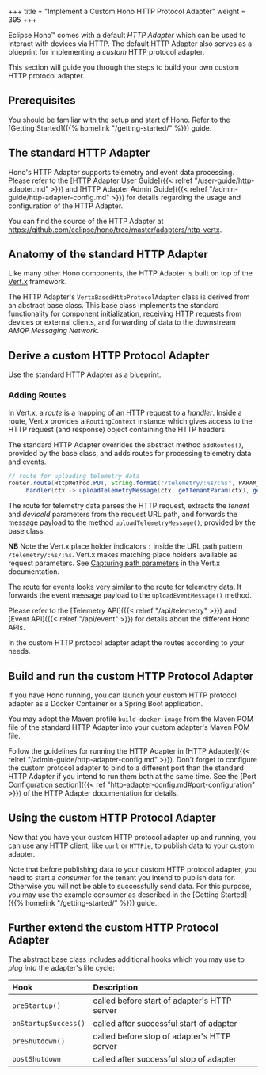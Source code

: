 +++
title = "Implement a Custom Hono HTTP Protocol Adapter"
weight = 395
+++

Eclipse Hono&trade; comes with a default *HTTP Adapter* which can be used to interact with devices via HTTP.
The default HTTP Adapter also serves as a blueprint for implementing a *custom* HTTP protocol adapter.
<!--more-->

This section will guide you through the steps to build your own custom HTTP protocol adapter.

## Prerequisites

You should be familiar with the setup and start of Hono. Refer to the 
[Getting Started]({{% homelink "/getting-started/" %}}) guide.

## The standard HTTP Adapter

Hono's HTTP Adapter supports telemetry and event data processing. Please refer to the [HTTP Adapter User Guide]({{< relref "/user-guide/http-adapter.md" >}}) and [HTTP Adapter Admin Guide]({{< relref "/admin-guide/http-adapter-config.md" >}}) for details regarding the usage and configuration of the HTTP Adapter.

You can find the source of the HTTP Adapter at <https://github.com/eclipse/hono/tree/master/adapters/http-vertx>.

## Anatomy of the standard HTTP Adapter
 
Like many other Hono components, the HTTP Adapter is built on top of the [Vert.x](https://vertx.io) framework.

The HTTP Adapter's `VertxBasedHttpProtocolAdapter` class is derived from an abstract base class. This base class implements the standard functionality for component initialization, receiving HTTP requests from devices or external clients, and forwarding of data to the downstream *AMQP Messaging Network*.

## Derive a custom HTTP Protocol Adapter

Use the standard HTTP Adapter as a blueprint.

### Adding Routes

In Vert.x, a *route* is a mapping of an HTTP request to a *handler*. Inside a route, Vert.x provides a `RoutingContext` 
instance which gives access to the HTTP request (and response) object containing the HTTP headers.

The standard HTTP Adapter overrides the abstract method `addRoutes()`, provided by the base class, and adds routes for processing telemetry data and events.

```java
// route for uploading telemetry data
router.route(HttpMethod.PUT, String.format("/telemetry/:%s/:%s", PARAM_TENANT, PARAM_DEVICE_ID))
    .handler(ctx -> uploadTelemetryMessage(ctx, getTenantParam(ctx), getDeviceIdParam(ctx)));
```

The route for telemetry data parses the HTTP request, extracts the *tenant* and *deviceId* parameters from the
request URL path, and forwards the message payload to the method `uploadTelemetryMessage()`, provided by the base class.

**NB** Note the Vert.x place holder indicators `:` inside the URL path pattern `/telemetry/:%s/:%s`. Vert.x makes matching 
place holders available as request parameters. See [Capturing path parameters](http://vertx.io/docs/vertx-web/java/#_capturing_path_parameters) in the Vert.x documentation.

The route for events looks very similar to the route for telemetry data. It forwards the event message payload to the `uploadEventMessage()` method.

Please refer to the [Telemetry API]({{< relref "/api/telemetry" >}}) and [Event API]({{< relref "/api/event" >}}) 
for details about the different Hono APIs.

In the custom HTTP protocol adapter adapt the routes according to your needs.

## Build and run the custom HTTP Protocol Adapter
 
If you have Hono running, you can launch your custom HTTP protocol adapter as a Docker Container or a Spring Boot application.

You may adopt the Maven profile `build-docker-image` from the Maven POM file of the standard HTTP Adapter into your 
custom adapter's Maven POM file. 

Follow the guidelines for running the HTTP Adapter in [HTTP Adapter]({{< relref "/admin-guide/http-adapter-config.md" >}}). Don't forget to configure the custom protocol adapter to bind to a different port than the standard HTTP Adapter if you intend to run them both at the same time. See the [Port Configuration section]({{< ref "http-adapter-config.md#port-configuration" >}}) of the HTTP Adapter documentation for details.

## Using the custom HTTP Protocol Adapter

Now that you have your custom HTTP protocol adapter up and running, you can use any HTTP client, like `curl` or 
`HTTPie`, to publish data to your custom adapter.

Note that before publishing data to your custom HTTP protocol adapter, you need to start a *consumer* for the tenant you intend to publish data for.
Otherwise you will not be able to successfully send data. For this purpose, you may use the example consumer as described in the [Getting Started]({{% homelink "/getting-started/" %}}) guide.

## Further extend the custom HTTP Protocol Adapter

The abstract base class includes additional hooks which you may use to *plug into* the adapter's life cycle:

| Hook                    | Description                                   |
| :---------------------- | :-------------------------------------------- |
| `preStartup()`        | called before start of adapter's HTTP server |
| `onStartupSuccess()` | called after successful start of adapter |  
| `preShutdown()`       | called before stop of adapter's HTTP server |
| `postShutdown`        | called after successful stop of adapter |
